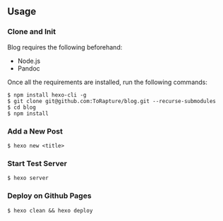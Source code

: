 ## Usage

### Clone and Init
Blog requires the following beforehand:

* Node.js
* Pandoc

Once all the requirements are installed, run the following commands:

`$ npm install hexo-cli -g`  
`$ git clone git@github.com:ToRapture/blog.git --recurse-submodules`  
`$ cd blog`  
`$ npm install`

### Add a New Post

`$ hexo new <title>`

### Start Test Server

`$ hexo server`

### Deploy on Github Pages

`$ hexo clean && hexo deploy`
